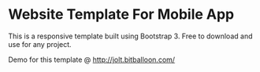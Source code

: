 # Website Template For Mobile App

This is a responsive template built using Bootstrap 3. Free to download and use for any project.

Demo for this template @ http://jolt.bitballoon.com/
